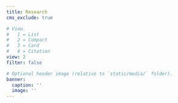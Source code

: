 ```yaml
---
title: Research
cms_exclude: true

# View.
#   1 = List
#   2 = Compact
#   3 = Card
#   4 = Citation
view: 2
filter: false

# Optional header image (relative to `static/media/` folder).
banner:
  caption: ''
  image: ''
---
```


